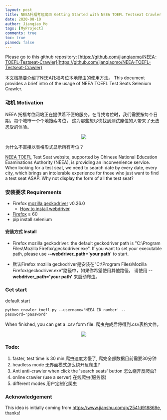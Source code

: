 ```yaml
---
layout: post
title: NEEA托福考位爬虫 Getting Started with NEEA TOEFL Testseat Crawler
date: 2020-08-10
author: Jianqiao Mo
tags: [MyProject]
comments: true
toc: true
pinned: false
---
```

Please go to this github repository: 
[https://github.com/jianqiaomo/NEEA-TOEFL-Testseat-Crawler](https://github.com/jianqiaomo/NEEA-TOEFL-Testseat-Crawler)

本文档简要介绍了NEEA托福考位本地爬虫的使用方法。
This document provides a brief intro of the usage of NEEA TOEFL Test Seats Selenium Crawler.

### 动机 Motivation
NEEA 托福考位网站正在提供着不便的服务。在寻找考位时，我们需要按每个日期，每个城市一个个地搜索考位，
这为那些想尽快找到测试座位的人带来了无法忍受的体验。

<div align="center">
  <img src="https://s1.ax1x.com/2020/07/18/UcfnqP.gif"/>
</div>

为什么不直接以表格形式显示所有考位？

[NEEA TOEFL](https://toefl.neea.cn/) Test Seat website, supported by Chinese National Education 
Examinations Authority (NEEA), is providing an inconvenience service. When looking for a test seat, 
we need to search date by every date, every city, which brings an intolerable experience for those 
who just want to find a test seat ASAP. Why not display the form of all the test seat?

### 安装要求 Requirements
- Firefox [mozilla geckodriver](https://github.com/mozilla/geckodriver/releases) v0.26.0
    - [How to install webdriver](https://www.cnblogs.com/LY-CC/p/11068244.html)
- [Firefox](https://ftp.mozilla.org/pub/firefox/releases/) ≥ 60
- pip install selenium
#### 安装方式 Install
- Firefox mozilla geckodriver: the default geckodriver path is "C:\Program Files\Mozilla Firefox\geckodriver.exe". 
If you want to set your executable path, please use **--webdriver_path='your path'** to start.

- 默认Firefox mozilla geckodriver是安装在"C:\Program Files\Mozilla Firefox\geckodriver.exe"路径中，如果你希望使用其他路径，
请使用 **--webdriver_path='your path'** 来启动爬虫。

### Get start
default start
```
python crawler_toefl.py --username='NEEA ID number' --password='password'
```
When finished, you can get a .csv form file. 爬虫完成后将得到.csv表格文件。

<div align="center">
  <img src="https://s1.ax1x.com/2020/07/18/Uch9Qs.png"/>
</div>

### Todo:
1. faster, test time is 30 min 爬虫速度太慢了, 爬完全部数据目前需要30分钟
2. headless mode 无界面模式怎么绕开反爬虫?
3. Anti anti-crawler when click the 'search seats' button 怎么绕开反爬虫?
4. online crawler (use a server) 在线爬虫(服务器)
5. different modes 用户定制化爬虫

### Acknowledgement
This idea is initially coming from https://www.jianshu.com/p/2541d918869e, thanks!  
